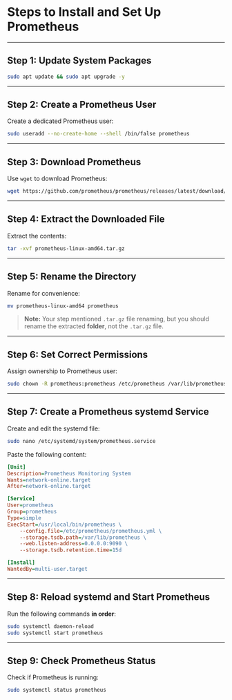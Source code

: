 # Steps to Install and Set Up Prometheus

---

## Step 1: Update System Packages

```bash
sudo apt update && sudo apt upgrade -y
```

---

## Step 2: Create a Prometheus User

Create a dedicated Prometheus user:

```bash
sudo useradd --no-create-home --shell /bin/false prometheus
```

---

## Step 3: Download Prometheus

Use `wget` to download Prometheus:

```bash
wget https://github.com/prometheus/prometheus/releases/latest/download/prometheus-linux-amd64.tar.gz
```

---

## Step 4: Extract the Downloaded File

Extract the contents:

```bash
tar -xvf prometheus-linux-amd64.tar.gz
```

---

## Step 5: Rename the Directory

Rename for convenience:

```bash
mv prometheus-linux-amd64 prometheus
```

> **Note:** Your step mentioned `.tar.gz` file renaming, but you should rename the extracted **folder**, not the `.tar.gz` file.

---

## Step 6: Set Correct Permissions

Assign ownership to Prometheus user:

```bash
sudo chown -R prometheus:prometheus /etc/prometheus /var/lib/prometheus
```

---

## Step 7: Create a Prometheus systemd Service

Create and edit the systemd file:

```bash
sudo nano /etc/systemd/system/prometheus.service
```

Paste the following content:

```ini
[Unit]
Description=Prometheus Monitoring System
Wants=network-online.target
After=network-online.target

[Service]
User=prometheus
Group=prometheus
Type=simple
ExecStart=/usr/local/bin/prometheus \
    --config.file=/etc/prometheus/prometheus.yml \
    --storage.tsdb.path=/var/lib/prometheus \
    --web.listen-address=0.0.0.0:9090 \
    --storage.tsdb.retention.time=15d

[Install]
WantedBy=multi-user.target
```

---

## Step 8: Reload systemd and Start Prometheus

Run the following commands **in order**:

```bash
sudo systemctl daemon-reload
sudo systemctl start prometheus
```

---

## Step 9: Check Prometheus Status

Check if Prometheus is running:

```bash
sudo systemctl status prometheus
